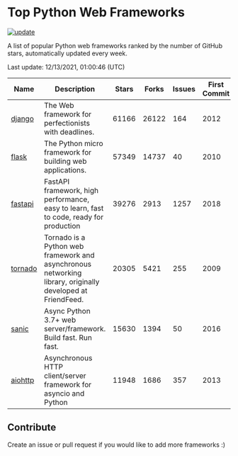 # Top Python Web Frameworks

[![update](https://github.com/sunnysid3up/python-web-frameworks/actions/workflows/update.yml/badge.svg)](https://github.com/sunnysid3up/python-web-frameworks/actions/workflows/update.yml)

A list of popular Python web frameworks ranked by the number of GitHub stars, automatically updated every week.

Last update: 12/13/2021, 01:00:46 (UTC)

| Name          | Description          | Stars                     | Forks          | Issues               | First Commit        | Last Commit         |
|---------------|----------------------|---------------------------|----------------|----------------------|---------------------|---------------------|
| [django](https://github.com/django/django) | The Web framework for perfectionists with deadlines. | 61166 | 26122 | 164 | 2012 | 2021-12-13 |
| [flask](https://github.com/pallets/flask) | The Python micro framework for building web applications. | 57349 | 14737 | 40 | 2010 | 2021-12-12 |
| [fastapi](https://github.com/tiangolo/fastapi) | FastAPI framework, high performance, easy to learn, fast to code, ready for production | 39276 | 2913 | 1257 | 2018 | 2021-12-13 |
| [tornado](https://github.com/tornadoweb/tornado) | Tornado is a Python web framework and asynchronous networking library, originally developed at FriendFeed. | 20305 | 5421 | 255 | 2009 | 2021-12-12 |
| [sanic](https://github.com/sanic-org/sanic) | Async Python 3.7+ web server/framework. Build fast. Run fast. | 15630 | 1394 | 50 | 2016 | 2021-12-12 |
| [aiohttp](https://github.com/aio-libs/aiohttp) | Asynchronous HTTP client/server framework for asyncio and Python | 11948 | 1686 | 357 | 2013 | 2021-12-12 |

## Contribute 

Create an issue or pull request if you would like to add more frameworks :)